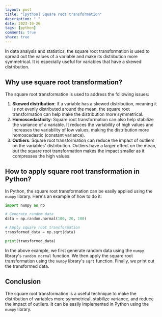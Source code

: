 ```yaml
---
layout: post
title: "[python] Square root transformation"
description: " "
date: 2023-10-26
tags: [python]
comments: true
share: true
---
```


In data analysis and statistics, the square root transformation is used to spread out the values of a variable and make its distribution more symmetrical. It is especially useful for variables that have a skewed distribution.

## Why use square root transformation?

The square root transformation is used to address the following issues:

1. **Skewed distribution**: If a variable has a skewed distribution, meaning it is not evenly distributed around the mean, the square root transformation can help make the distribution more symmetrical.
2. **Homoscedasticity**: Square root transformation can also help stabilize the variance of a variable. It reduces the variability of high values and increases the variability of low values, making the distribution more homoscedastic (constant variance).
3. **Outliers**: Square root transformation can reduce the impact of outliers on the variables' distribution. Outliers have a larger effect on the mean, but the square root transformation makes the impact smaller as it compresses the high values.

## How to apply square root transformation in Python?

In Python, the square root transformation can be easily applied using the `numpy` library. Here's an example of how to do it:

```python
import numpy as np

# Generate random data
data = np.random.normal(100, 20, 100)

# Apply square root transformation
transformed_data = np.sqrt(data)

print(transformed_data)
```

In the above example, we first generate random data using the `numpy` library's `random.normal` function. We then apply the square root transformation using the `numpy` library's `sqrt` function. Finally, we print out the transformed data.

## Conclusion

The square root transformation is a useful technique to make the distribution of variables more symmetrical, stabilize variance, and reduce the impact of outliers. It can be easily implemented in Python using the `numpy` library.